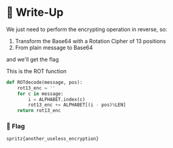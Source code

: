 # 🔑 Write-Up

We just need to perform the encrypting operation in reverse, so:
1. Transform the Base64 with a Rotation Cipher of 13 positions
2. From plain message to Base64

and we'll get the flag

This is the ROT function
```python
def ROTdecode(message, pos):
    rot13_enc = ''
    for c in message:
        i = ALPHABET.index(c)
        rot13_enc += ALPHABET[(i - pos)%LEN]
    return rot13_enc
```

### 🚩 Flag

```plaintext
spritz{another_useless_encryption}
```